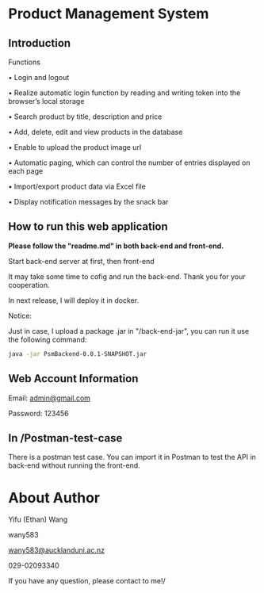 # Product Management System 



## Introduction

Functions 

• Login and logout 

• Realize automatic login function by reading and writing token into the browser’s local storage 

• Search product by title, description and price 

• Add, delete, edit and view products in the database 

• Enable to upload the product image url

 • Automatic paging, which can control the number of entries displayed on each page

 • Import/export product data via Excel file 

• Display notification messages by the snack bar



## How to run this web application

**Please follow the "readme.md" in both back-end and front-end.** 

Start back-end server at first, then front-end

It may take some time to cofig and run the back-end. Thank you for your cooperation.

In next release, I will deploy it in docker.

Notice: 

Just in case, I upload a package .jar in "/back-end-jar", you can run it use the following command:

```bash
java -jar PsmBackend-0.0.1-SNAPSHOT.jar
```


## Web Account Information 

Email: admin@gmail.com

Password: 123456


## In /Postman-test-case
There is a postman test case. You can import it in Postman to test the API in back-end without running the front-end.



# About Author
Yifu (Ethan) Wang

wany583

wany583@aucklanduni.ac.nz

029-02093340 

If you have any question, please contact to me!/
